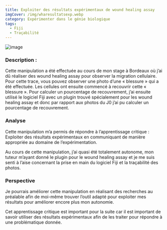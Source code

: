 ```yaml
---
title: Exploiter des résultats expérimentaux de wound healing assay
imgCover: /img/wharesultatsexp.webp
category: Expérimenter dans le génie biologique
tags:
  - Fiji
  - Traçabilité
---
```


![image](/img/wharesultatsexp.webp)

### Description :

Cette manipulation a été effectuée au cours de mon stage à Bordeaux où j’ai dû réaliser des wound healing assay pour observer la migration cellulaire. Pour cette trace, vous pouvez observer une photo d’une « blessure » qui a été effectuée. Les cellules ont ensuite commencé à recouvrir cette « blessure ». Pour calculer un pourcentage de recouvrement, j’ai ensuite utilisé le logiciel Fiji avec un plugin trouvé spécialement pour les wound healing assay et donc par rapport aux photos du J0 j’ai pu calculer un pourcentage de recouvrement.

### Analyse

Cette manipulation m’a permis de répondre à l’apprentissage critique : Exploiter des résultats expérimentaux en communiquant de manière appropriée au domaine de l’expérimentation.

Au cours de cette manipulation, j’ai quasi été totalement autonome, mon tuteur m’ayant donné le plugin pour le wound healing assay et je me suis senti à l’aise concernant la prise en main du logiciel Fiji et la traçabilité des photos.

### Perspective

Je pourrais améliorer cette manipulation en réalisant des recherches au préalable afin de moi-même trouver l’outil adapté pour exploiter mes résultats pour améliorer encore plus mon autonomie.

Cet apprentissage critique est important pour la suite car il est important de savoir utiliser des résultats expérimentaux afin de les traiter pour répondre à une problématique donnée.
